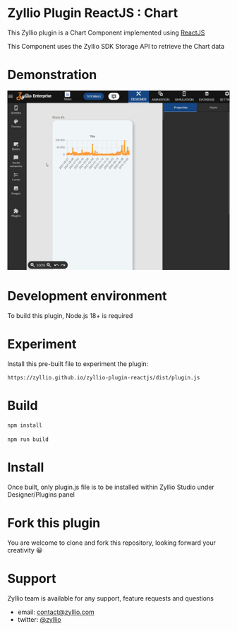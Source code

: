 # Zyllio Plugin ReactJS : Chart

This Zyllio plugin is a Chart Component implemented using [ReactJS](https://reactjs.org/)

This Component uses the Zyllio SDK Storage API to retrieve the Chart data

# Demonstration

<img src="./snapshots/demo.gif">

# Development environment

To build this plugin, Node.js 18+ is required

# Experiment

Install this pre-built file to experiment the plugin:
```
https://zyllio.github.io/zyllio-plugin-reactjs/dist/plugin.js
```

# Build

```shell
npm install

npm run build
```

# Install

Once built, only plugin.js file is to be installed within Zyllio Studio under Designer/Plugins panel

# Fork this plugin

You are welcome to clone and fork this repository, looking forward your creativity 😀

# Support

Zyllio team is available for any support, feature requests and questions

- email: contact@zyllio.com
- twitter: [@zyllio](https://twitter.com/zyllio)